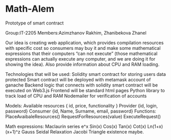 # Math-Alem
Prototype of smart contract


Group:IT-2205
Members:Azimzhanov Rakhim, Zhanibekova Zhanel


Our idea is creating web application, which provides compilation resources with specific cost so consumers may buy it and make some mathematical expressions that their computers “can not execute” (those mathematical expressions can actually execute any computer, and we are doing it for showing the idea). Also provide information about CPU and RAM loading.

Technologies that will be used:
Solidity smart contract for storing users data protected
Smart contract will be deployed with metamask account of ganache
Backend logic that connects with solidity smart contract will be executed on Web3.js
Frontend will be standard html pages
Python library to track load of CPU and RAM
Nodemailer for verification of accounts 


Models:
Available resources { id, price, functionality  }
Provider {id, login, password}
Consumer {id, Name, Surname, email, password}
Functions:
PlaceAvaibaleResources()
RequestForResources(value)
ExecuteRequest()

Math expressions:
Maclaurin series
e^x
Sin(x)
Cos(x)
Tan(x)
Cot(x)
Ln(1+x)
(x+1)^z
Gauss Seidal
Relaxation
Jacobi
Triangle existence maybe.
